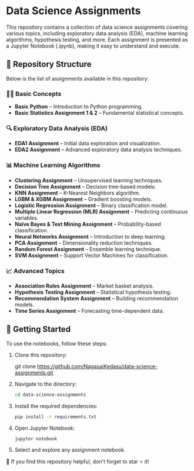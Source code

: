 # Data Science Assignments

This repository contains a collection of data science assignments covering various topics, including exploratory data analysis (EDA), machine learning algorithms, hypothesis testing, and more. Each assignment is presented as a Jupyter Notebook (.ipynb), making it easy to understand and execute.

## 📂 Repository Structure

Below is the list of assignments available in this repository:

### 🧑‍💻 Basic Concepts
- **Basic Python** – Introduction to Python programming.
- **Basic Statistics Assignment 1 & 2** – Fundamental statistical concepts.

### 🔍 Exploratory Data Analysis (EDA)
- **EDA1 Assignment** – Initial data exploration and visualization.
- **EDA2 Assignment** – Advanced exploratory data analysis techniques.

### 📊 Machine Learning Algorithms
- **Clustering Assignment** – Unsupervised learning techniques.
- **Decision Tree Assignment** – Decision tree-based models.
- **KNN Assignment** – K-Nearest Neighbors algorithm.
- **LGBM & XGBM Assignment** – Gradient boosting models.
- **Logistic Regression Assignment** – Binary classification model.
- **Multiple Linear Regression (MLR) Assignment** – Predicting continuous variables.
- **Naïve Bayes & Text Mining Assignment** – Probability-based classification.
- **Neural Networks Assignment** – Introduction to deep learning.
- **PCA Assignment** – Dimensionality reduction techniques.
- **Random Forest Assignment** – Ensemble learning technique.
- **SVM Assignment** – Support Vector Machines for classification.

### 📈 Advanced Topics
- **Association Rules Assignment** – Market basket analysis.
- **Hypothesis Testing Assignment** – Statistical hypothesis testing.
- **Recommendation System Assignment** – Building recommendation models.
- **Time Series Assignment** – Forecasting time-dependent data.

## 🚀 Getting Started
To use the notebooks, follow these steps:

1. Clone this repository:

   git clone https://github.com/NagasaiKedasu/data-science-assignments.git

3. Navigate to the directory:
   ```bash
   cd data-science-assignments
   ```
4. Install the required dependencies:
   ```bash
   pip install -r requirements.txt
   ```
5. Open Jupyter Notebook:
   ```bash
   jupyter notebook
   ```
6. Select and explore any assignment notebook.

🌟 If you find this repository helpful, don't forget to star ⭐ it!

